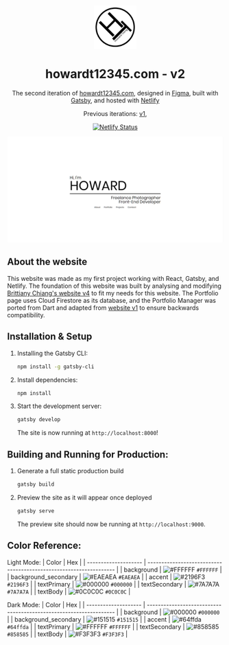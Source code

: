 <div align="center">
  <img alt="Logo" src="https://raw.githubusercontent.com/howardt12345/website-v2/master/src/images/logo.png" width="100" />
</div>
<h1 align="center">
  howardt12345.com - v2
</h1>
</h1>
<p align="center">
  The second iteration of <a href="https://howardt12345.com" target="_blank">howardt12345.com</a>, designed in <a href="https://www.figma.com/design/" target="_blank">Figma</a>, built with <a href="https://www.gatsbyjs.org/" target="_blank">Gatsby</a>, and hosted with <a href="https://www.netlify.com/" target="_blank">Netlify</a>
</p>
<p align="center">
  Previous iterations:
  <a href="https://github.com/howardt12345/website-v1" target="_blank">v1</a>,
</p>
<p align="center">
  <a href="https://app.netlify.com/sites/v2-howardt12345/deploys" target="_blank">
    <img src="https://api.netlify.com/api/v1/badges/cbfaf310-3712-4951-9795-1bfc5c4e4281/deploy-status" alt="Netlify Status" />
  </a>
</p>

![demo](https://raw.githubusercontent.com/howardt12345/website-v2/master/src/images/og.png)

## About the website

This website was made as my first project working with React, Gatsby, and Netlify. The foundation of this website was built by analysing and modifying <a href="https://github.com/bchiang7/v4" target="_blank" rel="nofollow noopener noreferrer">Brittiany Chiang's website v4</a> to fit my needs for this website. The Portfolio page uses Cloud Firestore as its database, and the Portfolio Manager was ported from Dart and adapted from <a href="https://github.com/howardt12345/website-v1" target="_blank" rel="nofollow noopener noreferrer">website v1</a> to ensure backwards compatibility.

## Installation & Setup

1. Installing the Gatsby CLI:

   ```sh
   npm install -g gatsby-cli
   ```

2. Install dependencies:

   ```sh
   npm install
   ```

3. Start the development server:

   ```sh
   gatsby develop
   ```

   The site is now running at `http://localhost:8000`!

## Building and Running for Production:

1. Generate a full static production build

   ```sh
   gatsby build
   ```

2. Preview the site as it will appear once deployed

   ```sh
   gatsby serve
   ```

   The preview site should now be running at `http://localhost:9000`.

## Color Reference:

Light Mode:
| Color | Hex |
| -------------------- | ------------------------------------------------------------------ |
| background | ![#FFFFFF](https://via.placeholder.com/10/FFFFFF?text=+) `#FFFFFF` |
| background_secondary | ![#EAEAEA](https://via.placeholder.com/10/EAEAEA?text=+) `#EAEAEA` |
| accent | ![#2196F3](https://via.placeholder.com/10/2196F3?text=+) `#2196F3` |
| textPrimary | ![#000000](https://via.placeholder.com/10/000000?text=+) `#000000` |
| textSecondary | ![#7A7A7A](https://via.placeholder.com/10/7A7A7A?text=+) `#7A7A7A` |
| textBody | ![#0C0C0C](https://via.placeholder.com/10/0C0C0C?text=+) `#0C0C0C` |

Dark Mode:
| Color | Hex |
| -------------------- | ------------------------------------------------------------------ |
| background | ![#000000](https://via.placeholder.com/10/000000?text=+) `#000000` |
| background_secondary | ![#151515](https://via.placeholder.com/10/151515?text=+) `#151515` |
| accent | ![#64ffda](https://via.placeholder.com/10/64ffda?text=+) `#64ffda` |
| textPrimary | ![#FFFFFF](https://via.placeholder.com/10/FFFFFF?text=+) `#FFFFFF` |
| textSecondary | ![#858585](https://via.placeholder.com/10/858585?text=+) `#858585` |
| textBody | ![#F3F3F3](https://via.placeholder.com/10/F3F3F3?text=+) `#F3F3F3` |
